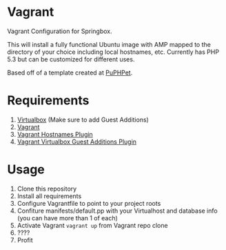 Vagrant
=============

Vagrant Configuration for Springbox.

This will install a fully functional Ubuntu image with AMP mapped to the directory of your choice including local hostnames, etc.
Currently has PHP 5.3 but can be customized for different uses. 

Based off of a template created at [PuPHPet](https://puphpet.com/).

# Requirements #

1. [Virtualbox](http://www.virtualbox.org) (Make sure to add Guest Additions)
2. [Vagrant](http://www.vagrantup.com/)
3. [Vagrant Hostnames Plugin](https://github.com/cogitatio/vagrant-hostsupdater)
4. [Vagrant Virtualbox Guest Additions Plugin](https://github.com/dotless-de/vagrant-vbguest)

# Usage #

1. Clone this repository
2. Install all requirements
3. Configure Vagrantfile to point to your project roots
4. Confiture manifests/default.pp with your Virtualhost and database info (you can have more than 1 of each)
5. Activate Vagrant `vagrant up` from Vagrant repo clone
6. ????
7. Profit
